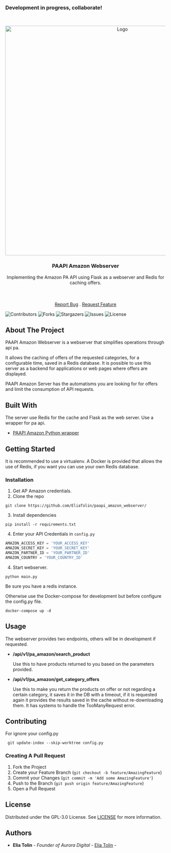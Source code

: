 ###  Development in progress, collaborate! 
<br/>
<p align="center">
  <a href="https://github.com/EliaTolin/paapi_amazon_webserver">
    <img src="https://user-images.githubusercontent.com/60351315/197619270-95b9dd60-6e73-4191-a309-a54104b60d86.png" alt="Logo" width="720">
  </a>

  <h3 align="center">PAAPI Amazon Webserver</h3>

  <p align="center">
    Implementing the Amazon PA API using Flask as a webserver and Redis for caching offers.
    <br/>
    <br/>
    <br/>
    <br/>
    <a href="https://github.com/EliaTolin/paapi_amazon_webserver/issues">Report Bug</a>
    .
    <a href="https://github.com/EliaTolin/paapi_amazon_webserver/issues">Request Feature</a>
  </p>
</p>

![Contributors](https://img.shields.io/github/contributors/EliaTolin/paapi_amazon_webserver?color=dark-green) ![Forks](https://img.shields.io/github/forks/EliaTolin/paapi_amazon_webserver?style=social) ![Stargazers](https://img.shields.io/github/stars/EliaTolin/paapi_amazon_webserver?style=social) ![Issues](https://img.shields.io/github/issues/EliaTolin/paapi_amazon_webserver) ![License](https://img.shields.io/github/license/EliaTolin/paapi_amazon_webserver) 

## About The Project

PAAPI Amazon Webserver is a webserver that simplifies operations through api pa.

 It allows the caching of offers of the requested categories, for a configurable time, saved in a Redis database.
It is possible to use this server as a backend for applications or web pages where offers are displayed.

PAAPI Amazon Server has the automatisms you are looking for for offers and limit the consumption of API requests.

## Built With

The server use Redis for the cache and Flask as the web server.
Use a wrapper for pa api.

* [PAAPI Amazon Python wrapper](https://github.com/sergioteula/python-amazon-paapi)

## Getting Started

It is recommended to use a virtualenv.
A Docker is provided that allows the use of Redis, if you want you can use your own Redis database.

### Installation

1. Get AP Amazon credentials.
2. Clone the repo

```shell
git clone https://github.com/EliaTolin/paapi_amazon_webserver/
```

3. Install dependencies

```shell
pip install -r requirements.txt
```

4. Enter your API Credentials in `config.py`

```py
AMAZON_ACCESS_KEY = 'YOUR_ACCESS_KEY'
AMAZON_SECRET_KEY = 'YOUR_SECRET_KEY'
AMAZON_PARTNER_ID = 'YOUR_PARTNER_ID'
AMAZON_COUNTRY = 'YOUR_COUNTRY_ID'
```

4. Start webserver.

```shell
python main.py
```

Be sure you have a redis instance.

Otherwise use the Docker-compose for development but before configure the config.py file.

```shell
docker-compose up -d
```


## Usage

The webserver provides two endpoints, others will be in development if requested.
- **/api/v1/pa_amazon/search_product**

	Use this to have products returned to you based on the parameters provided.


- **/api/v1/pa_amazon/get_category_offers**

	Use this to make you return the products on offer or not regarding a certain category, it saves it in the DB with a timeout, if it is requested 	again it provides the results saved in the cache without re-downloading them. It has systems to handle the TooManyRequest error.

## Contributing

For ignore your config.py

```shell
 git update-index --skip-worktree config.py
```
### Creating A Pull Request

1. Fork the Project
2. Create your Feature Branch (`git checkout -b feature/AmazingFeature`)
3. Commit your Changes (`git commit -m 'Add some AmazingFeature'`)
4. Push to the Branch (`git push origin feature/AmazingFeature`)
5. Open a Pull Request

## License

Distributed under the GPL-3.0 License. See [LICENSE](https://github.com/EliaTolin/paapi_amazon_webserver/blob/master/LICENSE) for more information.

## Authors

* **Elia Tolin** - *Founder of Aurora Digital* - [Elia Tolin](https://github.com/EliaTolin/) -
